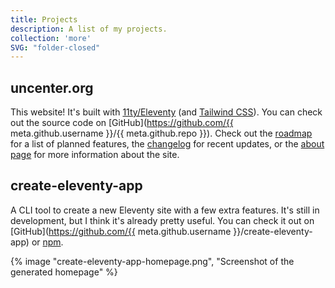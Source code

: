 ```yaml
---
title: Projects
description: A list of my projects.
collection: 'more'
SVG: "folder-closed"
---
```


## uncenter.org
This website! It's built with [11ty/Eleventy](https://www.11ty.dev/) (and [Tailwind CSS](https://tailwindcss.com/)). You can check out the source code on [GitHub](https://github.com/{{ meta.github.username }}/{{ meta.github.repo }}). Check out the [roadmap](/roadmap/) for a list of planned features, the [changelog](/changelog/) for recent updates, or the [about page](/about/) for more information about the site.

## create-eleventy-app
A CLI tool to create a new Eleventy site with a few extra features. It's still in development, but I think it's already pretty useful. You can check it out on [GitHub](https://github.com/{{ meta.github.username }}/create-eleventy-app) or [npm](https://www.npmjs.com/package/create-eleventy-app).

{% image "create-eleventy-app-homepage.png", "Screenshot of the generated homepage" %}

